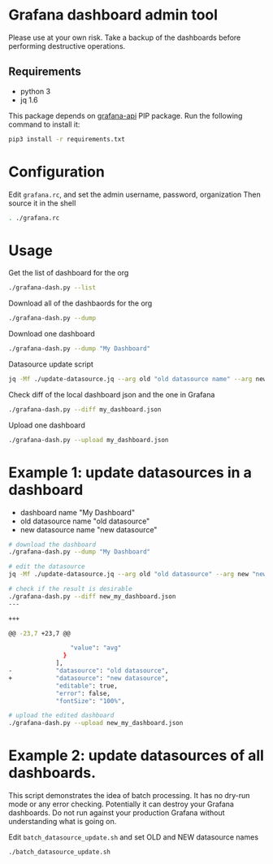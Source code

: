 # Grafana dashboard admin tool

Please use at your own risk. Take a backup of the dashboards before performing destructive operations.

## Requirements

- python 3
- jq 1.6

This package depends on [grafana-api](https://pypi.org/project/grafana-api/) PIP package.
Run the following command to install it:

```bash
pip3 install -r requirements.txt
```

# Configuration
Edit `grafana.rc`, and set the admin username, password, organization
Then source it in the shell

```bash
. ./grafana.rc
```

# Usage

Get the list of dashboard for the org

```bash
./grafana-dash.py --list
```

Download all of the dashbaords for the org

```bash
./grafana-dash.py --dump
```

Download one dashboard

```bash
./grafana-dash.py --dump "My Dashboard"
```

Datasource update script
```bash
jq -Mf ./update-datasource.jq --arg old "old datasource name" --arg new "new datasource name" < my_dashboard.json > edited_my_dashboard.json
```

Check diff of the local dashboard json and the one in Grafana

```bash
./grafana-dash.py --diff my_dashboard.json
```

Upload one dashboard

```bash
./grafana-dash.py --upload my_dashboard.json
```

# Example 1: update datasources in a dashboard
- dashboard name "My Dashboard"
- old datasource name "old datasource"
- new datasource name "new datasource"

```bash
# download the dashboard
./grafana-dash.py --dump "My Dashboard"

# edit the datasource
jq -Mf ./update-datasource.jq --arg old "old datasource" --arg new "new datasource" < my_dashboard.json > new_my_dashboard.json

# check if the result is desirable
./grafana-dash.py --diff new_my_dashboard.json
---

+++

@@ -23,7 +23,7 @@

                 "value": "avg"
               }
             ],
-            "datasource": "old datasource",
+            "datasource": "new datasource",
             "editable": true,
             "error": false,
             "fontSize": "100%",

# upload the edited dashboard
./grafana-dash.py --upload new_my_dashboard.json
```


# Example 2: update datasources of all dashboards.
This script demonstrates the idea of batch processing.
It has no dry-run mode or any error checking.  Potentially it can destroy your Grafana dashboards.
Do not run against your production Grafana without understanding what is going on.

Edit `batch_datasource_update.sh` and set OLD and NEW datasource names
```bash
./batch_datasource_update.sh
```



